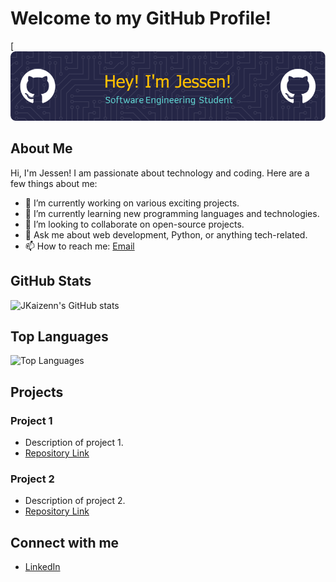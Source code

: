 # Welcome to my GitHub Profile!

[![Profile Banner](https://github.com/JKaizenn/JKaizenn/blob/main/github-header-image.png)

## About Me
Hi, I'm Jessen! I am passionate about technology and coding. Here are a few things about me:
- 🔭 I’m currently working on various exciting projects.
- 🌱 I’m currently learning new programming languages and technologies.
- 👯 I’m looking to collaborate on open-source projects.
- 💬 Ask me about web development, Python, or anything tech-related.
- 📫 How to reach me: [Email](mailto:for21011@byui.edu)

## GitHub Stats
![JKaizenn's GitHub stats](https://github-readme-stats.vercel.app/api?username=JKaizenn&show_icons=true&theme=radical)

## Top Languages
![Top Languages](https://github-readme-stats.vercel.app/api/top-langs/?username=JKaizenn&layout=compact&theme=radical)

## Projects
### Project 1
- Description of project 1.
- [Repository Link](https://github.com/JKaizenn/project1)

### Project 2
- Description of project 2.
- [Repository Link](https://github.com/JKaizenn/project2)

## Connect with me
- [LinkedIn](https://www.linkedin.com/in/jessen-forbush/)
